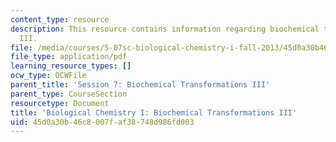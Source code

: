 ```yaml
---
content_type: resource
description: This resource contains information regarding biochemical transformations
  III.
file: /media/courses/5-07sc-biological-chemistry-i-fall-2013/45d0a30b46c8007faf38748d986fd003_MIT5_07SCF13_Lec11_12.pdf
file_type: application/pdf
learning_resource_types: []
ocw_type: OCWFile
parent_title: 'Session 7: Biochemical Transformations III'
parent_type: CourseSection
resourcetype: Document
title: 'Biological Chemistry I: Biochemical Transformations III'
uid: 45d0a30b-46c8-007f-af38-748d986fd003
---
```

